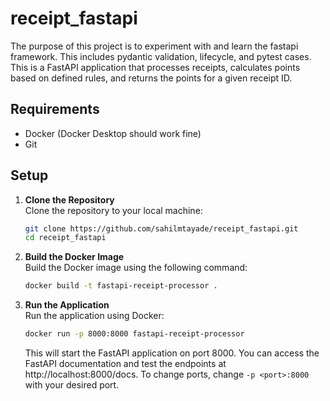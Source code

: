 # receipt_fastapi

The purpose of this project is to experiment with and learn the fastapi framework. This includes pydantic validation, lifecycle, and pytest cases.
This is a FastAPI application that processes receipts, calculates points based on defined rules, and returns the points for a given receipt ID.

## Requirements

- Docker (Docker Desktop should work fine)
- Git

## Setup

1. **Clone the Repository**  
   Clone the repository to your local machine:

   ```bash
   git clone https://github.com/sahilmtayade/receipt_fastapi.git
   cd receipt_fastapi
   ```

2. **Build the Docker Image**  
   Build the Docker image using the following command:

   ```bash
   docker build -t fastapi-receipt-processor .
   ```

3. **Run the Application**  
   Run the application using Docker:

   ```bash
   docker run -p 8000:8000 fastapi-receipt-processor
   ```

   This will start the FastAPI application on port 8000. You can access the FastAPI documentation and test the endpoints at http://localhost:8000/docs. To change ports, change `-p <port>:8000` with your desired port.
